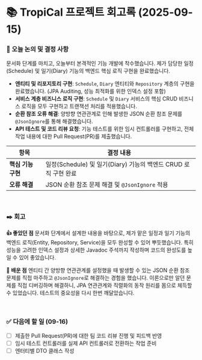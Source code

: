 # 📚 TropiCal 프로젝트 회고록 (2025-09-15)

### 📌 오늘 논의 및 결정 사항
문서화 단계를 마치고, 오늘부터 본격적인 기능 개발에 착수했습니다. 제가 담당한 일정(Schedule) 및 일기(Diary) 기능의 백엔드 핵심 로직 구현을 완료했습니다.

- **엔티티 및 리포지토리 구현**: `Schedule`, `Diary` 엔티티와 `Repository` 계층의 구현을 완료했습니다. (JPA Auditing, 성능 최적화를 위한 인덱스 설정 포함)
- **서비스 계층 비즈니스 로직 구현**: `Schedule` 및 `Diary` 서비스의 핵심 CRUD 비즈니스 로직을 모두 구현하고 트랜잭션 처리를 적용했습니다.
- **순환 참조 오류 해결**: 양방향 연관관계로 인해 발생한 JSON 순환 참조 문제를 `@JsonIgnore`를 통해 해결했습니다.
- **API 테스트 및 코드 리뷰 요청**: 기능 테스트를 위한 임시 컨트롤러를 구현하고, 전체 작업 내용에 대한 Pull Request(PR)를 제출했습니다.

| 항목 | 결정 내용 |
| --- | --- |
| **핵심 기능 구현** | 일정(Schedule) 및 일기(Diary) 기능의 백엔드 CRUD 로직 구현 완료 |
| **오류 해결** | JSON 순환 참조 문제 해결 및 `@JsonIgnore` 적용 |

<br>

### ✒️ 회고

**👍 좋았던 점**
문서화 단계에서 설계한 내용을 바탕으로, 제가 맡은 일정과 일기 기능의 백엔드 로직(Entity, Repository, Service)을 모두 완성할 수 있어 뿌듯했습니다. 특히 성능을 고려한 인덱스 설정과 상세한 Javadoc 주석까지 작성하며 코드의 완성도를 높일 수 있어 좋았습니다.

**🤔 배운 점**
엔티티 간 양방향 연관관계를 설정했을 때 발생할 수 있는 JSON 순환 참조 문제를 직접 마주하고 `@JsonIgnore`로 해결하는 경험을 했습니다.
이론으로만 알던 문제를 직접 디버깅하며 해결하니, JPA 연관관계와 직렬화의 동작 원리를 몸으로 체득할 수 있었습니다. 테스트의 중요성을 다시 한번 깨달았습니다.

<br>

### ✅ 다음에 할 일 (09-16)
- [ ] 제출한 Pull Request(PR)에 대한 팀 코드 리뷰 진행 및 피드백 반영
- [ ] 임시 테스트 컨트롤러를 실제 API 컨트롤러로 전환하는 작업 준비
- [ ] 엔터티별 DTO 클래스 작성
